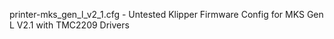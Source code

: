 printer-mks_gen_l_v2_1.cfg - Untested Klipper Firmware Config for MKS Gen L V2.1 with TMC2209 Drivers
